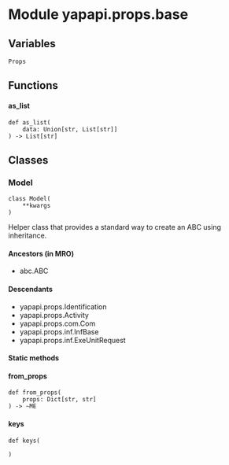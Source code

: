 Module yapapi.props.base
========================

Variables
---------

```python3
Props
```

Functions
---------

    
#### as_list

```python3
def as_list(
    data: Union[str, List[str]]
) -> List[str]
```

Classes
-------

### Model

```python3
class Model(
    **kwargs
)
```

Helper class that provides a standard way to create an ABC using
inheritance.

#### Ancestors (in MRO)

* abc.ABC

#### Descendants

* yapapi.props.Identification
* yapapi.props.Activity
* yapapi.props.com.Com
* yapapi.props.inf.InfBase
* yapapi.props.inf.ExeUnitRequest

#### Static methods

    
#### from_props

```python3
def from_props(
    props: Dict[str, str]
) -> ~ME
```

    
#### keys

```python3
def keys(
    
)
```